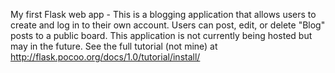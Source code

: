 My first Flask web app - This is a blogging application that allows users to  create and log in to their own account. Users can post, edit, or delete "Blog" posts to a public board. This application is not currently being hosted but may in the future. See the full tutorial (not mine) at http://flask.pocoo.org/docs/1.0/tutorial/install/

